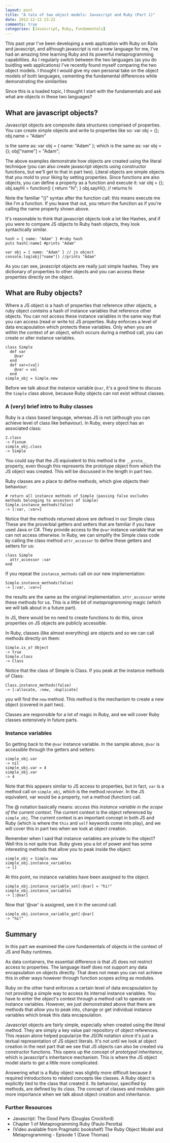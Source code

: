 ```yaml
---
layout: post
title: "A tale of two object models: Javascript and Ruby (Part 1)"
date: 2012-12-12 23:22
comments: true
categories: [Javascript, Ruby, Fundamentals]
---
```


This past year I've been developing a web application with Ruby on Rails and javascript, and although javascript
is not a new language for me, I've had an amazing time learning Ruby and its powerful metaprogramming capabilities.
As I regularly switch between the two languages (as you do buidling web applications) I've recently found myself comparing the two
object models. I thought I would give my own personal take on the object models of
both languages, cementing the fundamental differences while demonstrating the similarities 

Since this is a loaded topic, I thought I start with the fundamentals and ask what are objects in these two languages?

## What are javascript objects?
Javascript objects are composite data structures comprised of properties.
You can create simple objects and write to properties like so:
    var obj = {};
    obj.name = "Adam"

is the same as:
    var obj = {
      name: "Adam"
    };
which is the same as:
    var obj = {};
    obj["name"] = "Adam";

The above examples demonstrate how objects are created using the literal technique (you can also create javascript objects using constructor functions, but we'll get to that in part two).
Literal objects are simple objects that you mold to your liking by setting properties. Since functions are also objects, you can define a property as a function
and execute it:
    var obj = {};
    obj.sayHi = function() {
      return "hi";
    }
    obj.sayHi(); // returns hi

Note the familiar "()" syntax after the function call: this means execute me like I'm a function. If you leave that out, you return the function
as if you're calling the name property shown above.

It's reasonable to think that javascript objects look a lot like Hashes, and if you were to compare JS objects to Ruby hash objects, they look syntactically similar.

    hash = { name: "Adam" } #ruby hash
    puts hash[:name] #prints "Adam"

    var obj = { name: "Adam" } // js object
    console.log(obj["name"]) //prints "Adam"

As you can see, javascript objects are really just simple hashes. They are dictionary of properties to other objects and you can access these properties directly on the object.

## What are Ruby objects?
Where a JS object *is* a hash of properties that reference other objects, a ruby object *contains* a hash of instance variables that reference other objects. You can not access these
instance variables in the same way that you can access (read or write to) JS properties. Ruby enforces a level of data encapsulation which protects these variables.
Only when you are within the context of an object, which occurs during a method call, you can create or alter instance variables.

    class Simple
      def var
        @var
      end
      def var=(val)
        @var = val
      end
    simple_obj = Simple.new

Before we talk about the instance variable `@var`, it's a good time to discuss the `Simple` class above, because Ruby objects can not exist without classes.

### A (very) brief intro to Ruby classes
Ruby is a class based language, whereas JS is not (although you can achieve level of class like behaviour). In Ruby, every object has an associated class:

    2.class
    -> Fixnum
    simple_obj.class
    -> Simple

You could say that the JS equivalent to this method is the `__proto__` property, even though this represents the prototype object from which the JS object was created.
This will be discussed in the length in part two.

Ruby classes are a place to define methods, which give objects their behaviour:

    # return all instance methods of Simple (passing false excludes methods belonging to ancestors of Simple)
    Simple.instance_methods(false)
    -> [:var, :var=]

Notice that the methods returned above are defined in our Simple class  These are the proverbial getters and setters that are familiar if you have used Java or C#. They provide
access to the `@var` instance variable that we can not access otherwise. In Ruby, we can simplify the Simple class code by calling the class method `attr_accessor` to define these 
getters and setters for us:

    class Simple
      attr_accessor :var
    end

If you repeat the `instance_methods` call on our new implementation:

    Simple.instance_methods(false)
    -> [:var, :var=]

the results are the same as the original implementation. `attr_accessor` wrote these methods for us. This is a little bit of *metaprogramming* magic (which we will talk about in a future part).

In JS, there would be no need to create functions to do this, since properties on JS objects are publicly accessible.

In Ruby, classes (like almost everything) are objects and so we can call methods directly on them:

    Simple.is_a? Object
    -> true
    Simple.class
    -> Class

Notice that the class of Simple is Class. If you peak at the instance methods of Class:

    Class.instance_methods(false)
    -> [:allocate, :new, :duplicate]

you will find the `new` method. This method is the mechanism to create a new object (covered in part two).

Classes are responsible for a lot of magic in Ruby, and we will cover Ruby classes extensively in future parts.

### Instance variables
So getting back to the `@var` instance variable. In the sample above, `@var` is accessible through the getters and setters:

    simple_obj.var
    -> nil
    simple_obj.var = 4
    simple_obj.var
    -> 4

Note that this appears similar to JS access to properties, but in fact, `var` is a method call on `simple_obj`, which is the method *receiver*. In the JS equivalent, var would be a property, not a method (function) call.

The @ notation basically means: *access this instance variable in the scope of the current context.*
The current context is the object referenced by `simple_obj`. The current context is an important concept in both JS and Ruby (which is where the `this` and `self` keywords come into play),
and we will cover this in part two when we look at object creation.

Remember when I said that instance variables are private to the object? Well this is not quite true. Ruby gives you a lot of power and has some interesting methods that allow you to peak inside the object:

    simple_obj = Simple.new
    simple_obj.instance_variables
    -> []

At this point, no instance variables have been assigned to the object.

    simple_obj.instance_variable_set[:@var] = "hi!"
    simple_obj.instance_variables
    -> [:@var]

Now that '@var' is assigned, see it in the second call.

    simple_obj.instance_variable_get[:@var]
    -> "hi!"

## Summary

In this part we examined the core fundamentals of objects in the context of JS and Ruby runtimes.

As data containers, the essential difference is that JS does not restrict access to properties. The language itself does not support any data encapsulation on objects directly. That does not mean you can
not achieve this in other ways however through function scopes acting as modules.

Ruby on the other hand enforces a certain level of data encapsulation by not providing a simple way to access its internal instance variables. You have to enter the object's context through a method call
to operate on instance variables. However, we just demonstrated above that there are methods that allow you to peak into, change or get individual instance variables which break
this data encapsulation.

Javascript objects are fairly simple, especially when created using the literal method. They are simply a key value pair repository of object references. This reason alone helped
popularize the JSON notation since it's just a textual representation of JS object literals. It's not until we look at object
creation in the next part that we see that JS objects can also be created via constructor functions. This opens up the concept of *prototypal inheritance*, which is javascript's inheritance mechanism. This is where the JS
object model starts to get a little more complicated.

Answering what is a Ruby object was slightly more difficult because it required introductions to related concepts like classes. A Ruby object is explicitly tied to the class that created it.
Its behaviour, specified by methods, are defined by its class. The concept of classes and modules gain more importance when we talk about object creation and inheritance.

### Further Resources

* Javascript: The Good Parts (Douglas Crockford)
* Chapter 1 of Metaprogramming Ruby (Paulo Perotta)
* (Video available from Pragmatic bookshelf) The Ruby Object Model and Metaprogramming - Episode 1 (Dave Thomas)


